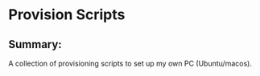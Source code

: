 # Provision Scripts

## Summary:

A collection of provisioning scripts to set up my own PC (Ubuntu/macos).
